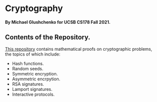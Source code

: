 # Cryptography
#### By Michael Glushchenko for UCSB CS178 Fall 2021.

## Contents of the Repository.
[This repository](https://github.com/mglush/cryptography) contains mathematical proofs on cryptographic problems, the topics of which include:
  - Hash functions.
  - Random seeds.
  - Symmetric encryption.
  - Asymmetric encrpytion.
  - RSA signatures.
  - Lamport signatures.
  - Interactive protocols.
